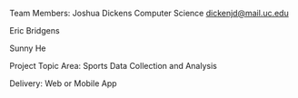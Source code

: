 Team Members:
Joshua Dickens
Computer Science
dickenjd@mail.uc.edu

Eric Bridgens


Sunny He



Project Topic Area:
Sports Data Collection and Analysis

Delivery: Web or Mobile App
